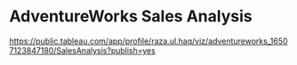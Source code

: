 # AdventureWorks Sales Analysis

https://public.tableau.com/app/profile/raza.ul.haq/viz/adventureworks_16507123847180/SalesAnalysis?publish=yes

